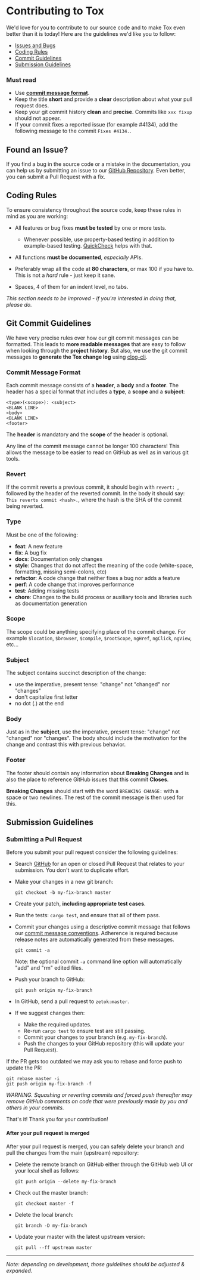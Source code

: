 # Contributing to Tox

We'd love for you to contribute to our source code and to make Tox even better than it is today! Here are the guidelines we'd like you to follow:

- [Issues and Bugs](#issue)
- [Coding Rules](#rules)
- [Commit Guidelines](#commit)
- [Submission Guidelines](#submit)

### Must read
* Use **[commit message format](#commit-message-format)**.
* Keep the title **short** and provide a **clear** description about what your pull request does.
* Keep your git commit history **clean** and **precise**. Commits like `xxx fixup` should not appear.
* If your commit fixes a reported issue (for example #4134), add the following message to the commit `Fixes #4134.`.



## <a name="issue"></a> Found an Issue?
If you find a bug in the source code or a mistake in the documentation, you can help us by submitting an issue to our [GitHub Repository][github]. Even better, you can submit a Pull Request with a fix.



## <a name="rules"></a> Coding Rules
To ensure consistency throughout the source code, keep these rules in mind as you are working:
* All features or bug fixes **must be tested** by one or more tests.
  - Whenever possible, use property-based testing in addition to example-based testing. [QuickCheck](https://github.com/BurntSushi/quickcheck) helps with that.
* All functions **must be documented**, *especially* APIs.

* Preferably wrap all the code at **80 characters**, or max 100 if you have to. This is not a *hard* rule - just keep it sane.
* Spaces, 4 of them for an indent level, no tabs.

*This section needs to be improved - if you're interested in doing that, please do.*



## <a name="commit"></a> Git Commit Guidelines

We have very precise rules over how our git commit messages can be formatted.  This leads to **more readable messages** that are easy to follow when looking through the **project history**.  But also, we use the git commit messages to **generate the Tox change log** using [clog-cli](https://github.com/clog-tool/clog-cli).


### Commit Message Format
Each commit message consists of a **header**, a **body** and a **footer**.  The header has a special
format that includes a **type**, a **scope** and a **subject**:

```
<type>(<scope>): <subject>
<BLANK LINE>
<body>
<BLANK LINE>
<footer>
```

The **header** is mandatory and the **scope** of the header is optional.

Any line of the commit message cannot be longer 100 characters! This allows the message to be easier
to read on GitHub as well as in various git tools.

### Revert
If the commit reverts a previous commit, it should begin with `revert: `, followed by the header of the reverted commit. In the body it should say: `This reverts commit <hash>.`, where the hash is the SHA of the commit being reverted.

### Type
Must be one of the following:

* **feat**: A new feature
* **fix**: A bug fix
* **docs**: Documentation only changes
* **style**: Changes that do not affect the meaning of the code (white-space, formatting, missing
  semi-colons, etc)
* **refactor**: A code change that neither fixes a bug nor adds a feature
* **perf**: A code change that improves performance
* **test**: Adding missing tests
* **chore**: Changes to the build process or auxiliary tools and libraries such as documentation
  generation

### Scope
The scope could be anything specifying place of the commit change. For example `$location`,
`$browser`, `$compile`, `$rootScope`, `ngHref`, `ngClick`, `ngView`, etc...

### Subject
The subject contains succinct description of the change:

* use the imperative, present tense: "change" not "changed" nor "changes"
* don't capitalize first letter
* no dot (.) at the end

### Body
Just as in the **subject**, use the imperative, present tense: "change" not "changed" nor "changes".
The body should include the motivation for the change and contrast this with previous behavior.

### Footer
The footer should contain any information about **Breaking Changes** and is also the place to
reference GitHub issues that this commit **Closes**.

**Breaking Changes** should start with the word `BREAKING CHANGE:` with a space or two newlines. The rest of the commit message is then used for this.



## <a name="submit"></a> Submission Guidelines
### Submitting a Pull Request
Before you submit your pull request consider the following guidelines:

* Search [GitHub][github-prs] for an open or closed Pull Request that relates to your submission. You don't want to duplicate effort.
* Make your changes in a new git branch:

     ```shell
     git checkout -b my-fix-branch master
     ```

* Create your patch, **including appropriate test cases**.
* Run the tests: `cargo test`, and ensure that all of them pass.
* Commit your changes using a descriptive commit message that follows our
  [commit message conventions](#commit-message-format). Adherence is required because release notes are automatically generated from these messages.

     ```shell
     git commit -a
     ```
  Note: the optional commit `-a` command line option will automatically "add" and "rm" edited files.

* Push your branch to GitHub:

    ```shell
    git push origin my-fix-branch
    ```

* In GitHub, send a pull request to `zetok:master`.
* If we suggest changes then:
  * Make the required updates.
  * Re-run `cargo test` to ensure test are still passing.
  * Commit your changes to your branch (e.g. `my-fix-branch`).
  * Push the changes to your GitHub repository (this will update your Pull Request).

If the PR gets too outdated we may ask you to rebase and force push to update the PR:

```shell
git rebase master -i
git push origin my-fix-branch -f
```

*WARNING. Squashing or reverting commits and forced push thereafter may remove GitHub comments on code that were previously made by you and others in your commits.*

That's it! Thank you for your contribution!

#### After your pull request is merged

After your pull request is merged, you can safely delete your branch and pull the changes from the main (upstream) repository:

* Delete the remote branch on GitHub either through the GitHub web UI or your local shell as follows:

    ```shell
    git push origin --delete my-fix-branch
    ```

* Check out the master branch:

    ```shell
    git checkout master -f
    ```

* Delete the local branch:

    ```shell
    git branch -D my-fix-branch
    ```

* Update your master with the latest upstream version:

    ```shell
    git pull --ff upstream master
    ```

----
*Note: depending on development, those guidelines should be adjusted & expanded.*


[github]: https://github.com/zetok/tox
[github-prs]: https://github.com/zetok/tox/pulls
